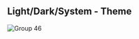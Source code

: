 ## Light/Dark/System - Theme
![Group 46](https://github.com/user-attachments/assets/7d8ece1c-b1fd-477c-a73c-da2fed0e0666)
